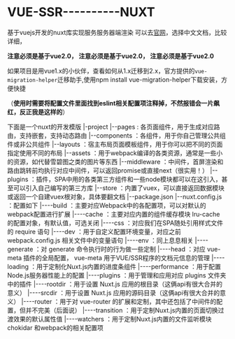 # VUE-SSR----------NUXT

基于vuejs开发的nuxt库实现服务服务器端渲染
可以去[官网](https://nuxtjs.org/)，选择中文文档，比较详细，

**注意必须是基于vue2.0，
  注意必须是基于vue2.0，
  注意必须是基于vue2.0**
 
如果项目是用vue1.x的小伙伴，查看如何从1.x迁移到2.x，官方提供的`vue-migration-helper`迁移助手,使用npm install vue-migration-helper下载安装，方便快捷

（**使用时需要将配置文件里面找到eslint相关配置项注释掉，不然报错会一片飙红，反正我是这样的**）

下面是一个nuxt的开发模版
|-project
|--pages : 各页面组件，用于生成对应路由，支持嵌套，支持动态路由
|--components ：各组件，用于你自己管理公共组件或非公共组件
|--layouts ：宿主布局页面模板组件，用于你可以把不同的页面指定使用不同的布局
|--assets ：用于webpack编译的各类资源，通常是一些小的资源，如代替雪碧图之类的图片等东西
|--middleware ：中间件，首屏渲染和路由跳转前均执行对应中间件，可以返回promise或直接next（很实用！）
|--plugins ：插件，SPA中用的各类第三方组件和一些node模块都可以在这引入，甚至可以引入自己编写的第三方库
|--store ：内置了vuex，可以直接返回数据模块或返回一个自建vuex根对象，具体要翻文档
|--package.json 
|--nuxt.config.js ：配置如下
|----build ：主要对应Webpack中的各配置项，可以对默认的webpack配置进行扩展
|----cache ：主要对应内置的组件缓存模块 lru-cache 的配置对象，有默认值，可选关闭
|----css ：对应我们在SPA随处引用样式文件的 require 语句
|----dev ：用于自定义配置环境变量，对应之前 webpack.config.js 相关文件中的变量语句
|----env ：同上息息相关
|----generate ：对 generate 命令执行时的行为做一些定制
|----head ：对应 vue-meta 插件的全局配置， vue-meta 用于VUE/SSR程序的文档元信息的管理
|----loading ：用于定制化Nuxt.js内置的进度条组件
|----performance ：用于配置Node.js服务器性能上的配置
|----plugins ：用于管理和应用对应 plugins 文件夹中的插件
|----rootdir ：用于设置 Nuxt.js 应用的根目录（这俩api有很大合并的意义）
|----srcdir ：用于设置 Nuxt.js 应用的源码目录（这俩api有很大合并的意义）
|----router ：用于对 vue-router 的扩展和定制，其中还包括了中间件的配置，但并不完美（后面说）
|----transition ：用于定制Nuxt.js内置的页面切换过渡效果的默认属性值
|----watchers ：用于定制Nuxt.js内置的文件监听模块 chokidar 和webpack的相关配置项
